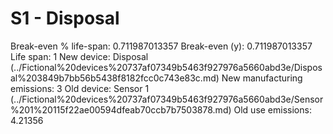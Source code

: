 # S1 - Disposal

Break-even % life-span: 0.711987013357
Break-even (y): 0.711987013357
Life span: 1
New device: Disposal (../Fictional%20devices%20737af07349b5463f927976a5660abd3e/Disposal%203849b7bb56b5438f8182fcc0c743e83c.md)
New manufacturing emissions: 3
Old device: Sensor 1 (../Fictional%20devices%20737af07349b5463f927976a5660abd3e/Sensor%201%20115f22ae00594dfeab70ccb7b7503878.md)
Old use emissions: 4.21356